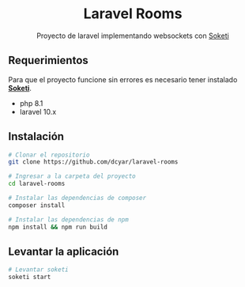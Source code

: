 <h1 align="center">Laravel Rooms</h1>
<p align="center">Proyecto de laravel implementando websockets con <a href="https://soketi.app/" target="_blank" class="font-semibold text-blue-500">Soketi</a></p>

## Requerimientos

Para que el proyecto funcione sin errores es necesario tener instalado **[Soketi]('https://docs.soketi.app/getting-started/installation/cli-installation')**.

- php 8.1
- laravel 10.x

## Instalación

```bash
# Clonar el repositorio
git clone https://github.com/dcyar/laravel-rooms

# Ingresar a la carpeta del proyecto
cd laravel-rooms

# Instalar las dependencias de composer
composer install

# Instalar las dependencias de npm
npm install && npm run build
```

## Levantar la aplicación

```bash
# Levantar soketi
soketi start
```

